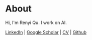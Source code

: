# About
Hi, I'm Renyi Qu. I work on AI.

[LinkedIn](https://www.linkedin.com/in/renyi-qu-6645a8150/) | [Google Scholar](https://scholar.google.com/citations?user=ItowkdsAAAAJ&hl=en) | [CV](https://drive.google.com/file/d/1yxepxNd5_-EvfzFQ8Gqke25g5saIP-M2/view?usp=drive_link) | [Github](https://github.com/toastedqu)